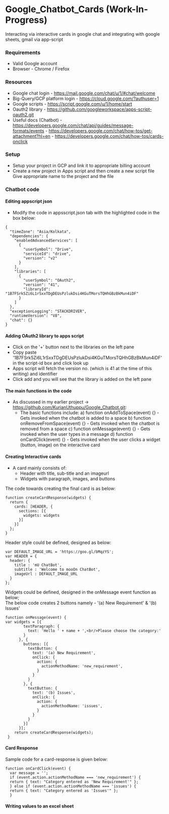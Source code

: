# Google_Chatbot_Cards (Work-In-Progress)
Interacting via interactive cards in google chat and integrating with google sheets, gmail via app-script

### Requirements
* Valid Google account
* Browser - Chrome / Firefox

### Resources
- Google chat login - https://mail.google.com/chat/u/1/#chat/welcome  
- Big-Query/GCP platform login - https://cloud.google.com/?authuser=1  
- Google scripts - https://script.google.com/u/1/home/start  
- Oauth2 library - https://github.com/googleworkspace/apps-script-oauth2.git
- Useful docs (Chatbot) - https://developers.google.com/chat/api/guides/message-formats/events
                        - https://developers.google.com/chat/how-tos/get-attachment?hl=en
                        - https://developers.google.com/chat/how-tos/cards-onclick

### Setup
- Setup your project in GCP and link it to appropriate billing account
- Create a new project in Apps script and then create a new script file
  Give appropriate name to the project and the file

### Chatbot code
#### Editing appscript json
- Modify the code in appsscript.json tab with the highlighted code in the box below:
```
{
  "timeZone": "Asia/Kolkata",
  "dependencies": {
    "enabledAdvancedServices": [
      {
        "userSymbol": "Drive",
        "serviceId": "drive",
        "version": "v2"
      }
    ],
    "libraries": [
      {
        "userSymbol": "OAuth2",
        "version": "41",
        "libraryId": "1B7FSrk5Zi6L1rSxxTDgDEUsPzlukDsi4KGuTMorsTQHhGBzBkMun4iDF"
      }
    ]
  },
  "exceptionLogging": "STACKDRIVER",
  "runtimeVersion": "V8",
  "chat": {}
}
```
#### Adding OAuth2 library to apps script
- Click on the '+' button next to the libraries on the left pane
- Copy paste '1B7FSrk5Zi6L1rSxxTDgDEUsPzlukDsi4KGuTMorsTQHhGBzBkMun4iDF' in the script-id box and click look up
- Apps script will fetch the version no. (which is 41 at the time of this writing) and identifier
- Click add and you will see that the library is added on the left pane

#### The main functions in the code
- As discussed in my earlier project -> https://github.com/KurianUthuppu/Google_Chatbot.git:
  - The basic functions include:
     a) function onAddToSpace(event) {}
        - Gets invoked when the chatbot is added to a space
     b) function onRemoveFromSpace(event) {}
        - Gets invoked when the chatbot is removed from a space
     c) function onMessage(event) {}
        - Gets invoked when the user types in a message
     d) function onCardClick(event) {}
        - Gets invoked when the user clicks a widget (button, image) on the interactive card

#### Creating Interactive cards
- A card mainly consists of:
  - Header with title, sub-title and an imageurl
  - Widgets with paragraph, images, and buttons

The code towards creating the final card is as below:
```
function createCardResponse(widgets) {
  return {
    cards: [HEADER, {
      sections: [{
        widgets: widgets
      }]
    }]
  };
}
```
Header style could be defined, designed as below:
```
var DEFAULT_IMAGE_URL = 'https://goo.gl/bMqzYS';
var HEADER = {
  header: {
    title : 'mU ChatBot',
    subtitle : 'Welcome to mooOn ChatBot',
    imageUrl : DEFAULT_IMAGE_URL
  }
};
```
Widgets could be defined, designed in the onMessage event function as below;  
The below code creates 2 buttons namely - '(a) New Requirement' & '(b) Issues'
```
function onMessage(event) {
var widgets = [{
        textParagraph: {
          text: 'Hello ' + name + ',<br/>Please choose the category:'
        }
      }, {
        buttons: [{
          textButton: {
            text: '(a) New Requirement',
            onClick: {
              action: {
                actionMethodName: 'new_requirement',
              }
            }
          }
        }, {
          textButton: {
            text: '(b) Issues',
            onClick: {
              action: {
                actionMethodName: 'issues',
              }
            }
          }
        }]
      }];
    return createCardResponse(widgets);
 } 

```
#### Card Response
Sample code for a card-response is given below:
```
function onCardClick(event) {
  var message = '';
  if (event.action.actionMethodName === 'new_requirement') {
  return { text: "Category entered as 'New Requirement'" };
  } else if (event.action.actionMethodName === 'issues') {
  return { text: "Category entered as 'Issues'" };
  }
```
#### Writing values to an excel sheet
